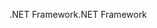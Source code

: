<span data-ttu-id="376de-101">.NET Framework</span><span class="sxs-lookup"><span data-stu-id="376de-101">.NET Framework</span></span>